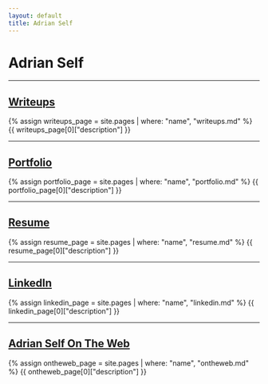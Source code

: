 ```yaml
---
layout: default
title: Adrian Self
---
```

# Adrian Self


---

## [Writeups](/writeups)
{% assign writeups_page = site.pages | where: "name", "writeups.md" %}
{{ writeups_page[0]["description"] }}

---

## [Portfolio](/portfolio)
{% assign portfolio_page = site.pages | where: "name", "portfolio.md" %}
{{ portfolio_page[0]["description"] }}

---

## [Resume](/resume)
{% assign resume_page = site.pages | where: "name", "resume.md" %}
{{ resume_page[0]["description"] }}

---

## [LinkedIn](/linkedin)
{% assign linkedin_page = site.pages | where: "name", "linkedin.md" %}
{{ linkedin_page[0]["description"] }}

---

## [Adrian Self On The Web](/ontheweb)
{% assign ontheweb_page = site.pages | where: "name", "ontheweb.md" %}
{{ ontheweb_page[0]["description"] }}

